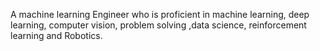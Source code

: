 A machine learning Engineer who is proficient in machine learning, deep learning, computer vision, problem solving ,data science, reinforcement learning and Robotics.
